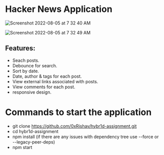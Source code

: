 # Hacker News Application

![Screenshot 2022-08-05 at 7 32 40 AM](https://user-images.githubusercontent.com/64918176/182985992-3665173f-07c4-4d73-a1b8-6d9dff225b2e.png)

![Screenshot 2022-08-05 at 7 32 49 AM](https://user-images.githubusercontent.com/64918176/182986005-9ef49d3b-79b9-4e60-b578-dfc2ed998a50.png)

## Features:
- Seach posts.
- Debounce for search.
- Sort by date.
- Date, author & tags for each post.
- View external links associated with posts.
- View comments for each post.
- responsive design.


# Commands to start the application
- git clone https://github.com/0xRishav/hybr1d-assignment.git
- cd hybr1d-assignment
- npm install (if there are any issues with dependency tree use --force or --legacy-peer-deps)
- npm start
